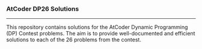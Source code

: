 ### AtCoder DP26 Solutions
---

This repository contains solutions for the AtCoder Dynamic Programming (DP) Contest problems. The aim is to provide well-documented and efficient solutions to each of the 26 problems from the contest. 
